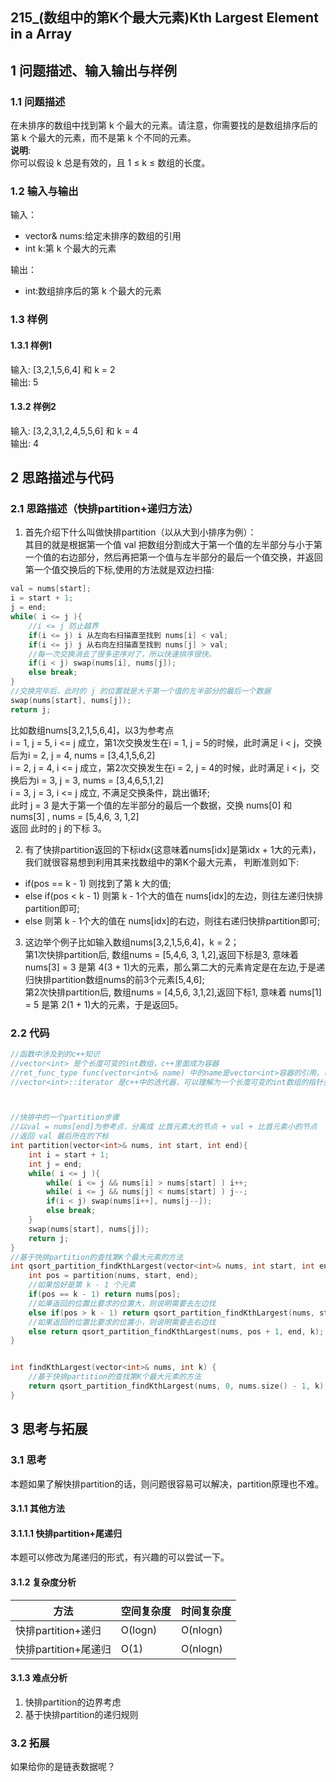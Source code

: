 ## 215_(数组中的第K个最大元素)Kth Largest Element in a Array
## 1 问题描述、输入输出与样例
### 1.1 问题描述
在未排序的数组中找到第 k 个最大的元素。请注意，你需要找的是数组排序后的第 k 个最大的元素，而不是第 k 个不同的元素。<br>
__说明__:<br>
你可以假设 k 总是有效的，且 1 ≤ k ≤ 数组的长度。
### 1.2 输入与输出
输入：
* vector<int>& nums:给定未排序的数组的引用
* int k:第 k 个最大的元素

输出：
* int:数组排序后的第 k 个最大的元素
### 1.3 样例
#### 1.3.1 样例1
输入: [3,2,1,5,6,4] 和 k = 2<br>
输出: 5<br>
#### 1.3.2 样例2
输入: [3,2,3,1,2,4,5,5,6] 和 k = 4<br>
输出: 4<br>
## 2 思路描述与代码	
### 2.1 思路描述（快排partition+递归方法）
1. 首先介绍下什么叫做快排partition（以从大到小排序为例）：<br>
其目的就是根据第一个值 val 把数组分割成大于第一个值的左半部分与小于第一个值的右边部分，然后再把第一个值与左半部分的最后一个值交换，并返回第一个值交换后的下标,使用的方法就是双边扫描:
```cpp
val = nums[start];
i = start + 1;
j = end;
while( i <= j ){
    //i <= j 防止越界
    if(i <= j) i 从左向右扫描直至找到 nums[i] < val;
    if(i <= j) j 从右向左扫描直至找到 nums[j] > val;
    //每一次交换消去了很多逆序对了，所以快速排序很快。
    if(i < j) swap(nums[i], nums[j]);
    else break;
}
//交换完毕后，此时的 j 的位置就是大于第一个值的左半部分的最后一个数据
swap(nums[start], nums[j]);
return j;
```
比如数组nums[3,2,1,5,6,4]，以3为参考点<br>
i = 1, j = 5, i <= j 成立，第1次交换发生在i = 1, j = 5的时候，此时满足 i < j，交换后为i = 2, j = 4, nums = [3,4,1,5,6,2]<br>
i = 2, j = 4, i <= j 成立，第2次交换发生在i = 2, j = 4的时候，此时满足 i < j，交换后为i = 3, j = 3, nums = [3,4,6,5,1,2]<br>
i = 3, j = 3, i <= j 成立, 不满足交换条件，跳出循环;<br>
此时 j = 3 是大于第一个值的左半部分的最后一个数据，交换 nums[0] 和 nums[3] , nums = [5,4,6, 3, 1,2]<br>
返回 此时的 j 的下标 3。

2. 有了快排partition返回的下标idx(这意味着nums[idx]是第idx + 1大的元素)，我们就很容易想到利用其来找数组中的第K个最大元素，
判断准则如下:
* if(pos == k - 1) 则找到了第 k 大的值;
* else if(pos < k - 1) 则第 k - 1个大的值在 nums[idx]的左边，则往左递归快排partition即可;
* else 则第 k - 1个大的值在 nums[idx]的右边，则往右递归快排partition即可;

3. 这边举个例子比如输入数组nums[3,2,1,5,6,4]，k = 2；<br>
第1次快排partition后, 数组nums = [5,4,6, 3, 1,2],返回下标是3, 意味着 nums[3] = 3 是第 4(3 + 1)大的元素，那么第二大的元素肯定是在左边,于是递归快排partition数组nums的前3个元素[5,4,6];<br>
第2次快排partition后, 数组nums = [4,5,6, 3,1,2],返回下标1, 意味着 nums[1] = 5 是第 2(1 + 1)大的元素，于是返回5。<br>


### 2.2 代码
```cpp
//函数中涉及到的c++知识
//vector<int> 是个长度可变的int数组，c++里面成为容器
//ret_func_type func(vector<int>& name) 中的name是vector<int>容器的引用，可以理解为传入一个指针
//vector<int>::iterator 是c++中的迭代器，可以理解为一个长度可变的int数组的指针类型



//快排中的一个partition步骤
//以val = nums[end]为参考点，分离成 比首元素大的节点 + val + 比首元素小的节点
//返回 val 最后所在的下标
int partition(vector<int>& nums, int start, int end){
    int i = start + 1;
    int j = end;
    while( i <= j ){
        while( i <= j && nums[i] > nums[start] ) i++;
        while( i <= j && nums[j] < nums[start] ) j--;
        if(i < j) swap(nums[i++], nums[j--]);
        else break;
    }
    swap(nums[start], nums[j]);
    return j;
}
//基于快排partition的查找第K个最大元素的方法
int qsort_partition_findKthLargest(vector<int>& nums, int start, int end, int k){
    int pos = partition(nums, start, end);
    //如果恰好是第 k - 1 个元素
    if(pos == k - 1) return nums[pos];
    //如果返回的位置比要求的位置大，则说明需要去左边找
    else if(pos > k - 1) return qsort_partition_findKthLargest(nums, start, pos - 1, k);
    //如果返回的位置比要求的位置小，则说明需要去右边找
    else return qsort_partition_findKthLargest(nums, pos + 1, end, k);
}


int findKthLargest(vector<int>& nums, int k) {
    //基于快排partition的查找第K个最大元素的方法
    return qsort_partition_findKthLargest(nums, 0, nums.size() - 1, k);
}
```
## 3 思考与拓展
### 3.1 思考
本题如果了解快排partition的话，则问题很容易可以解决，partition原理也不难。
#### 3.1.1 其他方法
#### 3.1.1.1 快排partition+尾递归
本题可以修改为尾递归的形式，有兴趣的可以尝试一下。
#### 3.1.2 复杂度分析
方法|空间复杂度|时间复杂度
--- | --- | ---
快排partition+递归|O(logn)|O(nlogn)
快排partition+尾递归|O(1)|O(nlogn)
#### 3.1.3 难点分析
1. 快排partition的边界考虑
2. 基于快排partition的递归规则

### 3.2 拓展
如果给你的是链表数据呢？
